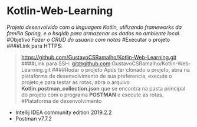 # Kotlin-Web-Learning 
*Projeto desenvolvido com a linguagem Kotlin, utilizando frameworks da familia Spring, e o hsqldb para armazenar os dados no ambiente local.*
#Objetivo
*Fazer o CRUD do usuario com notas*
#Executar o projeto 
####Link para HTTPS: 
>https://github.com/GustavoCSRamalho/Kotlin-Web-Learning.git
####Link para SSH:
>git@github.com:GustavoCSRamalho/Kotlin-Web-Learning.git
####Rodar o projeto
>Após ter clonado o projeto, abra na plataforma de desenvolvimento de sua preferencia, execute o projeto,e para testar as rotas,
abra o arquivo **Kotlin.postman_collection.json** que se encontra na pasta principal do projeto com o programa **POSTMAN** e execute as rotas.
#Plataforma de desenvolvimento
- Intellij IDEA community edition 2019.2.2
- Postman v7.7.2